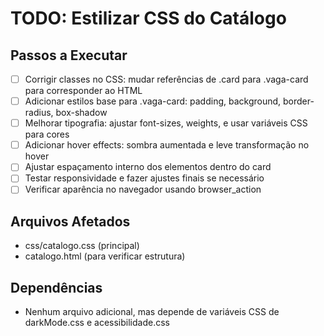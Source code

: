 # TODO: Estilizar CSS do Catálogo

## Passos a Executar
- [ ] Corrigir classes no CSS: mudar referências de .card para .vaga-card para corresponder ao HTML
- [ ] Adicionar estilos base para .vaga-card: padding, background, border-radius, box-shadow
- [ ] Melhorar tipografia: ajustar font-sizes, weights, e usar variáveis CSS para cores
- [ ] Adicionar hover effects: sombra aumentada e leve transformação no hover
- [ ] Ajustar espaçamento interno dos elementos dentro do card
- [ ] Testar responsividade e fazer ajustes finais se necessário
- [ ] Verificar aparência no navegador usando browser_action

## Arquivos Afetados
- css/catalogo.css (principal)
- catalogo.html (para verificar estrutura)

## Dependências
- Nenhum arquivo adicional, mas depende de variáveis CSS de darkMode.css e acessibilidade.css
